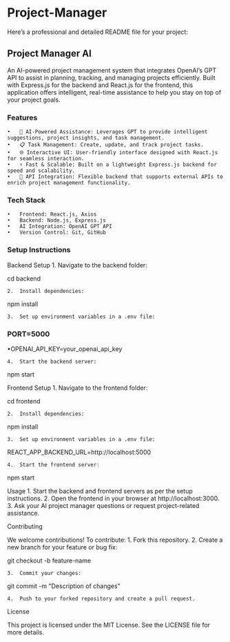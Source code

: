 # Project-Manager

Here’s a professional and detailed README file for your project:

## Project Manager AI

An AI-powered project management system that integrates OpenAI’s GPT API to assist in planning, tracking, and managing projects efficiently. Built with Express.js for the backend and React.js for the frontend, this application offers intelligent, real-time assistance to help you stay on top of your project goals.

### Features
	•	🧠 AI-Powered Assistance: Leverages GPT to provide intelligent suggestions, project insights, and task management.
	•	📋 Task Management: Create, update, and track project tasks.
	•	🌐 Interactive UI: User-friendly interface designed with React.js for seamless interaction.
	•	⚡ Fast & Scalable: Built on a lightweight Express.js backend for speed and scalability.
	•	🔗 API Integration: Flexible backend that supports external APIs to enrich project management functionality.

### Tech Stack
	•	Frontend: React.js, Axios
	•	Backend: Node.js, Express.js
	•	AI Integration: OpenAI GPT API
	•	Version Control: Git, GitHub

### Setup Instructions

Backend Setup
	1.	Navigate to the backend folder:

cd backend


	2.	Install dependencies:

npm install


	3.	Set up environment variables in a .env file:

### PORT=5000
•OPENAI_API_KEY=your_openai_api_key


	4.	Start the backend server:

npm start

Frontend Setup
	1.	Navigate to the frontend folder:

cd frontend


	2.	Install dependencies:

npm install


	3.	Set up environment variables in a .env file:

REACT_APP_BACKEND_URL=http://localhost:5000


	4.	Start the frontend server:

npm start


Usage
	1.	Start the backend and frontend servers as per the setup instructions.
	2.	Open the frontend in your browser at http://localhost:3000.
	3.	Ask your AI project manager questions or request project-related assistance.

Contributing

We welcome contributions! To contribute:
	1.	Fork this repository.
	2.	Create a new branch for your feature or bug fix:

git checkout -b feature-name


	3.	Commit your changes:

git commit -m "Description of changes"


	4.	Push to your forked repository and create a pull request.

License

This project is licensed under the MIT License. See the LICENSE file for more details.

